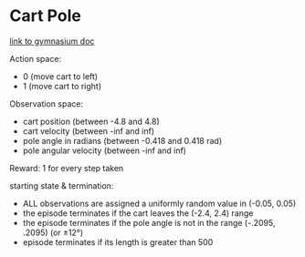 # Cart Pole
[link to gymnasium doc](https://gymnasium.farama.org/environments/classic_control/cart_pole/)

Action space:
- 0 (move cart to left)
- 1 (move cart to right)

Observation space:
- cart position (between -4.8 and 4.8)
- cart velocity (between -inf and inf)
- pole angle in radians (between -0.418 and 0.418 rad)
- pole angular velocity (between -inf and inf)

Reward: 1 for every step taken

starting state & termination:
- ALL observations are assigned a uniformly random value in (-0.05, 0.05)
- the episode terminates if the cart leaves the (-2.4, 2.4) range
- the episode terminates if the pole angle is not in the range (-.2095, .2095) (or ±12°)
- episode terminates if its length is greater than 500